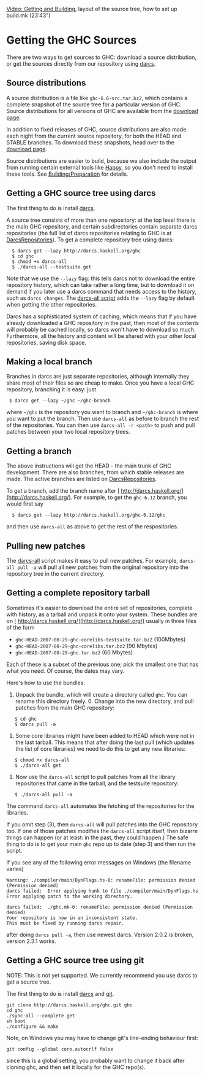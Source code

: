 
[
Video: Getting and Building](http://video.google.com/videoplay?docid=7166458546326012899), layout of the source tree, how to set up build.mk (23'43")


# Getting the GHC Sources



There are two ways to get sources to GHC: download a source distribution, or get the sources directly from our repository using [
darcs](http://darcs.net/).


## Source distributions



A source distribution is a file like `ghc-6.6-src.tar.bz2`, which contains a complete snapshot of the source tree for a particular version of GHC.  Source distributions for all versions of GHC are available from the [download page](http://www.haskell.org/ghc/download.html).



In addition to fixed releases of GHC, source distributions are also made each night from the current source repository, for both the HEAD and STABLE branches.  To download these snapshots, head over to the [download page](http://www.haskell.org/ghc/download.html).



Source distributions are easier to build, because we also include the output from running certain external tools like [
Happy](http://haskell.org/happy), so you don't need to install these tools.  See [Building/Preparation](building/preparation) for details.


## Getting a GHC source tree using darcs



The first thing to do is install [ darcs](http://darcs.net/).



A source tree consists of more than one repository: at the top level there is the main GHC repository, and certain subdirectories contain separate darcs repositories (the full list of darcs repositories relating to GHC is at [DarcsRepositories](darcs-repositories)).  To get a complete repository tree using darcs:


```wiki
  $ darcs get --lazy http://darcs.haskell.org/ghc
  $ cd ghc
  $ chmod +x darcs-all
  $ ./darcs-all --testsuite get
```


Note that we use the `--lazy` flag: this tells darcs not to download the entire repository history, which can take rather a long time, but to download it on demand if you later use a darcs command that needs access to the history, such as `darcs changes`.  The [darcs-all script](building/darcs-all) adds the `--lazy` flag by default when getting the other repositories.



Darcs has a sophisticated system of caching, which means that if you have already downloaded a GHC repository in the past, then most of the contents will probably be cached locally, so darcs won't have to download so much.  Furthermore, all the history and content will be shared with your other local repositories, saving disk space.


## Making a local branch



Branches in darcs are just separate repositories, although internally they share most of their files so are cheap to make.  Once you have a local GHC repository, branching it is easy: just


```wiki
 $ darcs get --lazy ~/ghc ~/ghc-branch
```


where `~/ghc` is the repository you want to branch and `~/ghc-branch` is where you want to put the branch.  Then use `darcs-all` as before to branch the rest of the repositories.  You can then use `darcs-all -r <path>` to push and pull patches between your two local repository trees.


## Getting a branch



The above instructions will get the HEAD - the main trunk of GHC development.  There are also branches, from which stable releases are made.  The active branches are listed on [DarcsRepositories](darcs-repositories).



To get a branch, add the branch name after [
http://darcs.haskell.org/](http://darcs.haskell.org/).  For example, to get the `ghc-6.12` branch, you would first say 


```wiki
  $ darcs get --lazy http://darcs.haskell.org/ghc-6.12/ghc
```


and then use `darcs-all` as above to get the rest of the respositories.


## Pulling new patches



The [darcs-all](building/darcs-all) script makes it easy to pull new patches.  For example, `darcs-all pull -a` will pull all new patches from the original repository into the repository tree in the current directory.


## Getting a complete repository tarball



Sometimes it's easier to download the entire set of repositories, complete with history, as a tarball and unpack it onto your system.  These bundles are on [
http://darcs.haskell.org/](http://darcs.haskell.org/) usually in three files of the form 


- `ghc-HEAD-2007-08-29-ghc-corelibs-testsuite.tar.bz2` (100Mbytes)
- `ghc-HEAD-2007-08-29-ghc-corelibs.tar.bz2` (90 Mbytes)
- `ghc-HEAD-2007-08-29-ghc.tar.bz2` (60 Mbytes)


Each of these is a subset of the previous one; pick the smallest one that has what you need.  Of course, the dates may vary.  



Here's how to use the bundles:


1. Unpack the bundle, which will create a directory called `ghc`.  You can rename this directory freely. 0. Change into the new directory, and pull patches from the main GHC repository:

  ```wiki
     $ cd ghc
     $ darcs pull -a
  ```
1. Some core libraries might have been added to HEAD which were not in the last tarball. This means that after doing the last pull (which updates the list of core libraries) we need to do this to get any new libraries:

  ```wiki
     $ chmod +x darcs-all
     $ ./darcs-all get
  ```
1. Now use the `darcs-all` script to pull patches from all the library repositories that came in the tarball, and the testsuite repository:

  ```wiki
     $ ./darcs-all pull -a
  ```

  The command `darcs-all` automates the fetching of the repositories for the libraries.


If you omit step (3), then `darcs-all` will pull patches into the GHC repository too. If one of those patches modifies the `darcs-all` script itself, then bizarre things can happen (or at least: in the past, they could happen.) The safe thing to do is to get your main `ghc` repo up to date (step 3) and then run the script.



If you see any of the following error messages on Windows (the filename varies)


```wiki
Warning: ./compiler/main/DynFlags.hs-0: renameFile: permission denied (Permission denied)
darcs failed:  Error applying hunk to file ./compiler/main/DynFlags.hs
Error applying patch to the working directory.
```

```wiki
darcs failed:  ./ghc.mk-0: renameFile: permission denied (Permission denied)
Your repository is now in an inconsistent state.
This must be fixed by running darcs repair.
```


after doing `darcs pull -a`, then use newest darcs. Version 2.0.2 is broken, version 2.3.1 works.


## Getting a GHC source tree using git



NOTE: This is not yet supported. We currently recommend you use darcs to get a source tree.



The first thing to do is install [ darcs](http://darcs.net/) and [
git](http://git.or.cz/).


```wiki
git clone http://darcs.haskell.org/ghc.git ghc
cd ghc
./sync-all --complete get
sh boot
./configure && make
```


Note, on Windows you may have to change git's line-ending behaviour first:


```wiki
git config --global core.autocrlf false
```


since this is a global setting, you probably want to change it back after cloning ghc, and then set it locally for the GHC repo(s).


